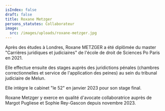 ```yaml
---
isIndex: false
draft: false
title: Roxane Metzger
persons_statutes: Collaborateur
image:
  src: /images/uploads/roxane-metzger.jpg
---
```

Après des études à Londres, Roxane METZGER a été diplômée du master "Carrières juridiques et judiciaires" de  l'école de droit de Sciences Po Paris en 2021.

Elle effectue ensuite des stages auprès des juridictions pénales (chambres correctionnelles et service de l'application des peines) au sein du tribunal judiciaire de Melun.

Elle intègre le cabinet "le 52" en janvier 2023 pour son stage final.

Roxane Metzger y exerce en qualité d'avocate collaboratrice auprès de Margot Pugliese et Sophie Rey-Gascon depuis novembre 2023.